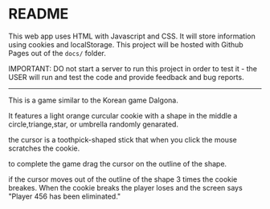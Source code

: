 # README

This web app uses HTML with Javascript and CSS. It will store information using cookies and localStorage.
This project will be hosted with Github Pages out of the `docs/` folder.

IMPORTANT: DO not start a server to run this project in order to test it - the USER will run and test the code and provide feedback and bug reports.

---

This is a game similar to the Korean game Dalgona.

It features a light orange curcular cookie with a shape in the middle a circle,triange,star, or umbrella randomly genarated.

the cursor is a toothpick-shaped stick that when you click the mouse scratches the cookie.

to complete the game drag the cursor on the outline of the shape.

if the cursor moves out of the outline of the shape 3 times the cookie breakes.  When the cookie breaks the player loses and the screen says "Player 456 has been eliminated."